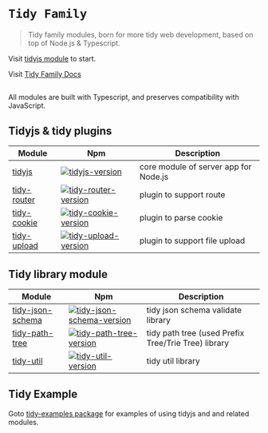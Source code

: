 # `Tidy Family`
> Tidy family modules, born for more tidy web development, based on top of Node.js & Typescript.

Visit [tidyjs module][tidyjs] to start.

Visit [Tidy Family Docs](https://github.com/guopi/tidy/wiki) 

## 
All modules are built with Typescript, and preserves compatibility with JavaScript.

                                         
## Tidyjs & tidy plugins
| Module | Npm | Description |
|---------|--------|-------------|
| [tidyjs] | [![tidyjs-version]][tidyjs-npm] | core module of server app for Node.js|
| [tidy-router] | [![tidy-router-version]][tidy-router-npm] | plugin to support route |
| [tidy-cookie] | [![tidy-cookie-version]][tidy-cookie-npm] | plugin to parse cookie|
| [tidy-upload] | [![tidy-upload-version]][tidy-upload-npm] | plugin to support file upload|


## Tidy library module
| Module | Npm | Description |
|---------|--------|-------------|
| [tidy-json-schema] | [![tidy-json-schema-version]][tidy-json-schema-npm] | tidy json schema validate library|
| [tidy-path-tree] | [![tidy-path-tree-version]][tidy-path-tree-npm] | tidy path tree (used Prefix Tree/Trie Tree) library|
| [tidy-util] | [![tidy-util-version]][tidy-util-npm] | tidy util library|

## Tidy Example
Goto [tidy-examples package](https://github.com/guopi/tidy/tree/master/packages/tidy-examples) for examples of using tidyjs and and related modules.

[tidyjs]: https://github.com/guopi/tidy/tree/master/packages/tidyjs
[tidyjs-version]: https://img.shields.io/npm/v/tidyjs.svg
[tidyjs-npm]: https://www.npmjs.com/package/tidyjs

[tidy-router]: https://github.com/guopi/tidy/tree/master/packages/tidy-router
[tidy-router-version]: https://img.shields.io/npm/v/tidy-router.svg
[tidy-router-npm]: https://www.npmjs.com/package/tidy-router

[tidy-cookie]: https://github.com/guopi/tidy/tree/master/packages/tidy-cookie
[tidy-cookie-version]: https://img.shields.io/npm/v/tidy-cookie.svg
[tidy-cookie-npm]: https://www.npmjs.com/package/tidy-cookie

[tidy-upload]: https://github.com/guopi/tidy/tree/master/packages/tidy-upload
[tidy-upload-version]: https://img.shields.io/npm/v/tidy-upload.svg
[tidy-upload-npm]: https://www.npmjs.com/package/tidy-upload

[tidy-json-schema]: https://github.com/guopi/tidy/tree/master/packages/tidy-json-schema
[tidy-json-schema-version]: https://img.shields.io/npm/v/tidy-json-schema.svg
[tidy-json-schema-npm]: https://www.npmjs.com/package/tidy-json-schema

[tidy-path-tree]: https://github.com/guopi/tidy/tree/master/packages/tidy-path-tree
[tidy-path-tree-version]: https://img.shields.io/npm/v/tidy-path-tree.svg
[tidy-path-tree-npm]: https://www.npmjs.com/package/tidy-path-tree

[tidy-util]: https://github.com/guopi/tidy/tree/master/packages/tidy-util
[tidy-util-version]: https://img.shields.io/npm/v/tidy-util.svg
[tidy-util-npm]: https://www.npmjs.com/package/tidy-util


